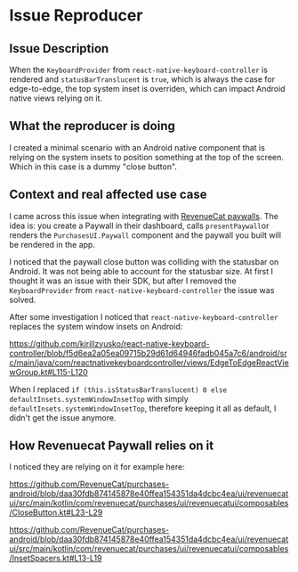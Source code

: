 # Issue Reproducer

## Issue Description

When the `KeyboardProvider` from `react-native-keyboard-controller` is rendered and `statusBarTranslucent` is `true`, which is always the case for edge-to-edge, the top system inset is overriden, which can impact Android native views relying on it.

## What the reproducer is doing

I created a minimal scenario with an Android native component that is relying on the system insets to position something at the top of the screen. Which in this case is a dummy "close button".

## Context and real affected use case

I came across this issue when integrating with [RevenueCat paywalls](https://www.revenuecat.com/docs/tools/paywalls/displaying-paywalls). The idea is: you create a Paywall in their dashboard, calls `presentPaywall`or renders the `PurchasesUI.Paywall` component and the paywall you built will be rendered in the app.

I noticed that the paywall close button was colliding with the statusbar on Android. It was not being able to account for the statusbar size. At first I thought it was an issue with their SDK, but after I removed the `KeyboardProvider` from `react-native-keyboard-controller` the issue was solved.

After some investigation I noticed that `react-native-keyboard-controller` replaces the system window insets on Android:

https://github.com/kirillzyusko/react-native-keyboard-controller/blob/f5d6ea2a05ea09715b29d61d64946fadb045a7c6/android/src/main/java/com/reactnativekeyboardcontroller/views/EdgeToEdgeReactViewGroup.kt#L115-L120

When I replaced `if (this.isStatusBarTranslucent) 0 else defaultInsets.systemWindowInsetTop` with simply `defaultInsets.systemWindowInsetTop`, therefore keeping it all as default, I didn't get the issue anymore.

## How Revenuecat Paywall relies on it

I noticed they are relying on it for example here:

https://github.com/RevenueCat/purchases-android/blob/daa30fdb874145878e40ffea154351da4dcbc4ea/ui/revenuecatui/src/main/kotlin/com/revenuecat/purchases/ui/revenuecatui/composables/CloseButton.kt#L23-L29

https://github.com/RevenueCat/purchases-android/blob/daa30fdb874145878e40ffea154351da4dcbc4ea/ui/revenuecatui/src/main/kotlin/com/revenuecat/purchases/ui/revenuecatui/composables/InsetSpacers.kt#L13-L19
